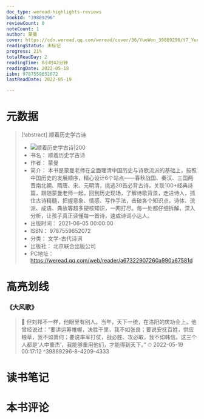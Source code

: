 ```yaml
---
doc_type: weread-highlights-reviews
bookId: "39889296"
reviewCount: 0
noteCount: 1
author: 蒙曼
cover: https://cdn.weread.qq.com/weread/cover/36/YueWen_39889296/t7_YueWen_39889296.jpg
readingStatus: 未标记
progress: 21%
totalReadDay: 2
readingTime: 0小时42分钟
readingDate: 2022-05-18
isbn: 9787559652072
lastReadDate: 2022-05-19

---
```

# 元数据
> [!abstract] 顺着历史学古诗
> - ![ 顺着历史学古诗|200](https://cdn.weread.qq.com/weread/cover/36/YueWen_39889296/t7_YueWen_39889296.jpg)
> - 书名： 顺着历史学古诗
> - 作者： 蒙曼
> - 简介： 本书是蒙曼老师在全面理清中国历史与诗歌流派的基础上，按照中国历史的发展顺序，精心设计6个站点——春秋战国、秦汉、三国两晋南北朝、隋唐、宋、元明清，挑选30首必背古诗，关联100+经典诗篇，跟随蒙曼老师一起，回到历史现场，了解诗歌背景，走进诗人，抓住古诗精髓，把握意象、情感、写作手法，击破各个知识点，诗体、流派、成语、典故等超多硬核知识，一网打尽。每一处都仔细拆解，深入分析，让孩子真正读懂每一首诗，速成诗词小达人。
> - 出版时间： 2021-06-05 00:00:00
> - ISBN： 9787559652072
> - 分类： 文学-古代诗词
> - 出版社： 北京联合出版公司
> - PC地址：https://weread.qq.com/web/reader/a67322907260a990a67581d

# 高亮划线

### 《大风歌》

> 📌 但刘邦不一样，他眼里有别人。当年，天下一统，在洛阳的庆功会上，他曾经说过：“要讲运筹帷幄，决胜千里，我不如张良；要说安抚百姓，供应粮草，我不如萧何；要说率军打仗，战必胜、攻必取，我不如韩信。这三个人都是‘人中豪杰’，我能够重用他们，才能得到天下。” 
> ⏱ 2022-05-19 00:17:12 ^39889296-8-4209-4333

# 读书笔记

# 本书评论

